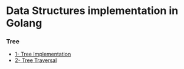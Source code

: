 # Data Structures implementation in Golang

### Tree
- [1- Tree Implementation](./Trees/1-Tree-Implementaiton.go)
- [2- Tree Traversal](./Trees/2-Tree-Traversal.go)
